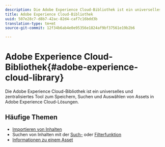 ```yaml
---
description: Die Adobe Experience Cloud-Bibliothek ist ein universelles und zentralisiertes Tool zum Speichern, Suchen und Auswählen von Assets in Adobe Experience Cloud-Lösungen.
title: Adobe Experience Cloud-Bibliothek
uuid: 507e28c7-d8b7-42ac-82d4-caf7c16bdd3b
translation-type: tm+mt
source-git-commit: 12f34b6ab4e0e95356e1824af9bf37561e19b2b6

---
```



# Adobe Experience Cloud-Bibliothek{#adobe-experience-cloud-library}

Die Adobe Experience Cloud-Bibliothek ist ein universelles und zentralisiertes Tool zum Speichern, Suchen und Auswählen von Assets in Adobe Experience Cloud-Lösungen.

## Häufige Themen

* [Importieren von Inhalten](/help/c-library-about/c-importing-and-uploading/c-importing-and-uploading.md)
* Suchen von Inhalten mit der [Such-](/help/c-library-about/c-assets/c-search-for-assets.md) oder [Filterfunktion](/help/c-library-about/c-assets/c-filter-assets.md)
* [Informationen zu einem Asset](/help/c-library-about/c-assets/c-view-detailed-information-for-an-asset.md)
